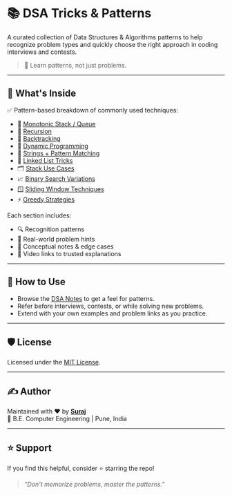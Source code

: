 # 📚 DSA Tricks & Patterns

A curated collection of Data Structures & Algorithms patterns to help recognize problem types and quickly choose the right approach in coding interviews and contests.

> 🧠 Learn patterns, not just problems.

---

## 🧩 What's Inside

✅ Pattern-based breakdown of commonly used techniques:

- 🔁 [Monotonic Stack / Queue](./dsa/dsa.md#-monotonic-stack--queue)
- 🔂 [Recursion](./dsa/dsa.md#-recursion)
- 🧭 [Backtracking](./dsa/dsa.md#-backtracking)
- 🧠 [Dynamic Programming](./dsa/dsa.md#-dynamic-programming)
- 🧵 [Strings + Pattern Matching](./dsa/dsa.md#-strings)
- 🔗 [Linked List Tricks](./dsa/dsa.md#-linked-list)
- 🗂️ [Stack Use Cases](./dsa/dsa.md#-stack)
- 📈 [Binary Search Variations](./dsa/dsa.md#-binary-search)
- 🪟 [Sliding Window Techniques](./dsa/dsa.md#-sliding-window)
- ⚡ [Greedy Strategies](./dsa/dsa.md#-greedy)

Each section includes:

- 🔍 Recognition patterns
- 📌 Real-world problem hints
- 🧠 Conceptual notes & edge cases
- 🎥 Video links to trusted explanations

---

## 📌 How to Use

- Browse the [DSA Notes](./dsa/dsa.md) to get a feel for patterns.
- Refer before interviews, contests, or while solving new problems.
- Extend with your own examples and problem links as you practice.

---

## 🛡️ License

Licensed under the [MIT License](./LICENSE).

---

## ✍️ Author

Maintained with ❤️ by **[Suraj](https://github.com/Surajbodke)**  
📖 B.E. Computer Engineering | Pune, India

---

## ⭐ Support

If you find this helpful, consider ⭐ starring the repo!

> _"Don't memorize problems, master the patterns."_
